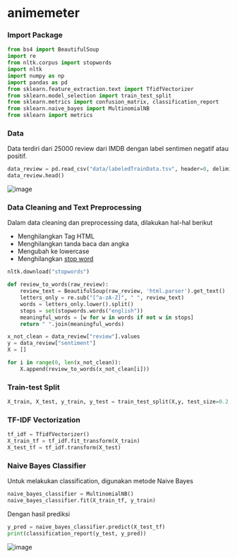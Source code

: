 # animemeter

### Import Package
```python
from bs4 import BeautifulSoup
import re
from nltk.corpus import stopwords
import nltk
import numpy as np
import pandas as pd
from sklearn.feature_extraction.text import TfidfVectorizer
from sklearn.model_selection import train_test_split
from sklearn.metrics import confusion_matrix, classification_report
from sklearn.naive_bayes import MultinomialNB
from sklearn import metrics
```
### Data
Data terdiri dari 25000 review dari IMDB dengan label sentimen negatif atau positif.
```python
data_review = pd.read_csv("data/labeledTrainData.tsv", header=0, delimiter="\t", quoting=3)
data_review.head()
```
![image](https://user-images.githubusercontent.com/87022160/208854148-1b753a8d-66f9-4298-806c-42165d8a1533.png)
### Data Cleaning and Text Preprocessing
Dalam data cleaning dan preprocessing data, dilakukan hal-hal berikut
- Menghilangkan Tag HTML
- Menghilangkan tanda baca dan angka
- Mengubah ke lowercase
- Menghilangkan [stop word](https://en.wikipedia.org/wiki/Stop_word)
```python
nltk.download("stopwords")

def review_to_words(raw_review):
    review_text = BeautifulSoup(raw_review, 'html.parser').get_text()
    letters_only = re.sub("[^a-zA-Z]", " ", review_text)
    words = letters_only.lower().split()
    stops = set(stopwords.words("english"))
    meaningful_words = [w for w in words if not w in stops]
    return " ".join(meaningful_words)
```
```python
x_not_clean = data_review["review"].values
y = data_review["sentiment"]
X = []

for i in range(0, len(x_not_clean)):
    X.append(review_to_words(x_not_clean[i]))
```
### Train-test Split
```python
X_train, X_test, y_train, y_test = train_test_split(X,y, test_size=0.2, random_state=26)
```
### TF-IDF Vectorization
```python
tf_idf = TfidfVectorizer()
X_train_tf = tf_idf.fit_transform(X_train)
X_test_tf = tf_idf.transform(X_test)
```
### Naive Bayes Classifier
Untuk melakukan classification, digunakan metode Naive Bayes
```python
naive_bayes_classifier = MultinomialNB()
naive_bayes_classifier.fit(X_train_tf, y_train)
```
Dengan hasil prediksi
```python
y_pred = naive_bayes_classifier.predict(X_test_tf)
print(classification_report(y_test, y_pred))
```
![image](https://user-images.githubusercontent.com/87022160/208856955-d5cc52b7-bb99-4019-a646-83d2c7799444.png)
